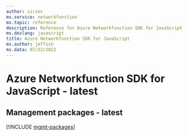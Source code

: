 ```yaml
---
author: xirzec
ms.service: networkfunction
ms.topic: reference
description: Reference for Azure Networkfunction SDK for JavaScript
ms.devlang: javascript
title: Azure Networkfunction SDK for JavaScript
ms.author: jeffish
ms.data: 07/22/2022
---
```

# Azure Networkfunction SDK for JavaScript - latest

## Management packages - latest
[!INCLUDE [mgmt-packages](networkfunction-mgmt-index.md)]